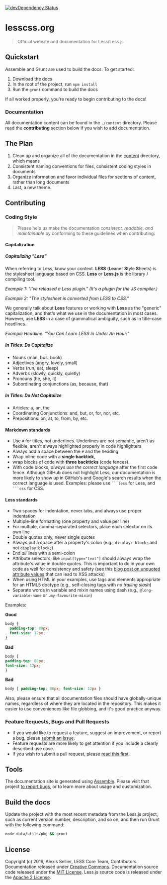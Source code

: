 [![devDependency Status](https://david-dm.org/less/less-docs/dev-status.svg)](https://david-dm.org/less/less-docs#info=devDependencies)

# lesscss.org

> Official website and documentation for Less/Less.js

## Quickstart

Assemble and Grunt are used to build the docs. To get started:

1. Download the docs
2. In the root of the project, run `npm install`
3. Run the `grunt` command to build the docs

If all worked properly, you're ready to begin contributing to the docs!

### Documentation

All documentation content can be found in the `./content` directory. Please read the **contributing** section below if you wish to add documentation.

## The Plan

1. Clean up and organize all of the documentation in the [content](./content) directory, which means
2. Consistent naming conventions for files, consistent coding styles in documents
3. Organize information and favor individual files for sections of content, rather than long documents
4. Last, a new theme.


## Contributing
### Coding Style
> Please help us make the documentation _consistent, readable, and maintainable_ by conforming to these guidelines when contributing:

#### Capitalization

##### Capitalizing "Less"

When referring to Less, know your context. **LESS** (**Le**aner **S**tyle **S**heets) is the stylesheet language based on CSS. **Less** or **Less.js** is the library / compiling tool.

_Example 1: "I've released a Less plugin." (It's a plugin for the JS compiler.)_

_Example 2: "The stylesheet is converted from LESS to CSS."_

We generally talk about **Less** features or working with **Less** as the "generic" capitalization, and that's what we use in the documentation in most cases. However, use **LESS** in a case of grammatical ambiguity, such as in title-case headlines.

_Example Headline: "You Can Learn LESS In Under An Hour!"_

##### In Titles: Do Capitalize

* Nouns (man, bus, book)
* Adjectives (angry, lovely, small)
* Verbs (run, eat, sleep)
* Adverbs (slowly, quickly, quietly)
* Pronouns (he, she, it)
* Subordinating conjunctions (as, because, that)

##### In Titles: Do Not Capitalize

* Articles: a, an, the
* Coordinating Conjunctions: and, but, or, for, nor, etc.
* Prepositions: on, at, to, from, by, etc.

#### Markdown standards

* Use `#` for titles, not underlines. Underlines are not semantic, aren't as flexible, aren't always highlighted properly in code highlighters
* Always add a space between the `#` and the heading
* Wrap inline code with a **single backtick**,
* wrap blocks of code with **three backticks** (code fences).
* With code blocks, _always use the correct language_ after the first code fence. Although GitHub does not highlight Less, our documentation is more likely to show up in GitHub's and Google's search results when the correct language is used. Examples: please use <code>\`\`\`less</code> for Less, and <code>\`\`\`css</code> for CSS.

#### Less standards

* Two spaces for indentation, never tabs, and always use proper indentation
* Multiple-line formatting (one property and value per line)
* For multiple, comma-separated selectors, place each selector on its own line
* Double quotes only, never single quotes
* Always put a space after a property's colon (e.g., `display: block;` and not `display:block;`)
* End _all_ lines with a semi-colon
* Attribute selectors, like `input[type="text"]` should always wrap the attribute's value in double quotes. This is important to do in your own code as well for consistency and safety (see this [blog post on unquoted attribute values](http://mathiasbynens.be/notes/unquoted-attribute-values) that can lead to XSS attacks)
* When using HTML in your examples, use tags and elements appropriate for an HTML5 doctype (e.g., self-closing tags with _no trailing slash_)
* Separate words in variable and mixin names using dash (e.g., `@long-variable-name` or `.my-favourite-mixin`)

Examples:

**Good**

```css
body {
  padding-top: 80px;
  font-size: 12px;
}
```

**Bad**

```css
body {
padding-top: 80px;
font-size: 12px;
}
```

**Bad**

```css
body { padding-top: 80px; font-size: 12px }
```

Also, please ensure that all documentation files should have globally-unique names, regardless of where they are located in the repository. This makes it easier to use conveniences like file globbing, and it's good practice anyway.

### Feature Requests, Bugs and Pull Requests

* If you would like to request a feature, suggest an improvement, or report a bug, please [submit an Issue](https://github.com/less/less.js/issues?state=open).
* Feature requests are more likely to get attention if you include a clearly described use case.
* If you wish to submit a pull request, please [read this first](https://github.com/less/less.js/blob/master/CONTRIBUTING.md).

## Tools

The documentation site is generated using [Assemble](http://assemble.io). Please visit that project [to report bugs](https://github.com/assemble/assemble/issues?state=open), or to learn more about usage and customization.

## Build the docs

Update the project with the most recent metadata from the Less.js project, such as current version number, description, and so on, and then run Grunt with the following command:

```bash
node data/utils/pkg && grunt
```

## License
Copyright (c) 2016, Alexis Sellier, LESS Core Team, Contributors
Documentation released under [Creative Commons](./LICENSE-CC).
Documentation source code released under the [MIT License](./LICENSE-MIT).
Less.js source code is released under the [Apache 2 License](https://github.com/less/less.js/blob/master/LICENSE).
